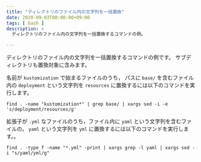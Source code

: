 ```yaml
---
title: "ディレクトリのファイル内の文字列を一括置換"
date: 2020-09-03T00:00:00+09:00
tags: [ bash ]
description: >
  ディレクトリのファイル内の文字列を一括置換するコマンドの例。

---
```


ディレクトリのファイル内の文字列を一括置換するコマンドの例です。
サブディレクトリも置換対象に含みます。

名前が `kustomization` で始まるファイルのうち，
パスに `base/` を含むファイル内の `deployment` という文字列を `resources` に置換するには以下のコマンドを実行します。

```
find . -name "kustomization*" | grep base/ | xargs sed -i -e 's/deployment/resources/g'
```

拡張子が `.yml` なファイルのうち，ファイル内に `yaml` という文字列を含むファイルの，
`yaml` という文字列を `yml` に置換するには以下のコマンドを実行します。。

```
find . -type f -name "*.yml" -print | xargs grep -l yaml | xargs sed -i "s/yaml/yml/g"
```
